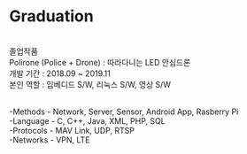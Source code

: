 # Graduation

</br>졸업작품
</br>Polirone (Police + Drone) : 따라다니는 LED 안심드론
</br>개발 기간 : 2018.09 ~ 2019.11
</br>본인 역할 : 임베디드 S/W, 리눅스 S/W, 영상 S/W

</br>-Methods - Network, Server, Sensor, Android App, Rasberry Pi
</br>-Language - C, C++, Java, XML, PHP, SQL
</br>-Protocols - MAV Link, UDP, RTSP
</br>-Networks - VPN, LTE
